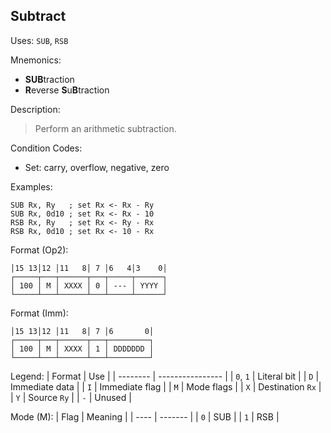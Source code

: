## Subtract

Uses:
`SUB`, `RSB`

Mnemonics:
- **SUB**traction
- **R**everse **S**u**B**traction

Description:
> Perform an arithmetic subtraction.

Condition Codes:
- Set: carry, overflow, negative, zero

Examples:
```assembly
SUB Rx, Ry   ; set Rx <- Rx - Ry
SUB Rx, 0d10 ; set Rx <- Rx - 10
RSB Rx, Ry   ; set Rx <- Ry - Rx
RSB Rx, 0d10 ; set Rx <- 10 - Rx
```

Format (Op2):
```
│15 13│12 │11   8│ 7 │6   4│3    0│
┌─────┬───┬──────┬───┬─────┬──────┐
│ 100 │ M │ XXXX │ 0 │ --- │ YYYY │
└─────┴───┴──────┴───┴─────┴──────┘
```

Format (Imm):
```
│15 13│12 │11   8│ 7 │6       0│
┌─────┬───┬──────┬───┬─────────┐
│ 100 │ M │ XXXX │ 1 │ DDDDDDD │
└─────┴───┴──────┴───┴─────────┘
```

Legend:
| Format   | Use              |
| -------- | ---------------- |
| `0`, `1` | Literal bit      |
| `D`      | Immediate data   |
| `I`      | Immediate flag   |
| `M`      | Mode flags       |
| `X`      | Destination `Rx` |
| `Y`      | Source `Ry`      |
| `-`      | Unused           |

Mode (M):
| Flag | Meaning |
| ---- | ------- |
| `0`  | SUB     |
| `1`  | RSB     |
